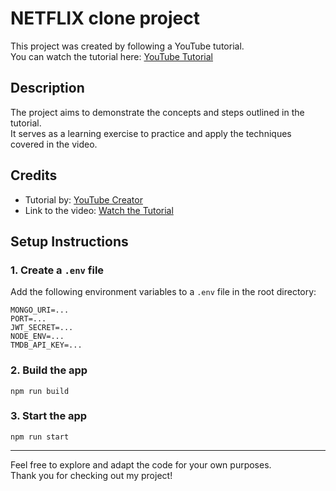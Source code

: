 # NETFLIX clone project

This project was created by following a YouTube tutorial.  
You can watch the tutorial here: [YouTube Tutorial](https://www.youtube.com/watch?v=MDZC8VDZnV8&t=28334s)

## Description

The project aims to demonstrate the concepts and steps outlined in the tutorial.  
It serves as a learning exercise to practice and apply the techniques covered in the video.

## Credits

- Tutorial by: [YouTube Creator](https://www.youtube.com/@asaprogrammer_)
- Link to the video: [Watch the Tutorial](https://www.youtube.com/watch?v=MDZC8VDZnV8&t=28334s)

## Setup Instructions

### 1. Create a `.env` file
Add the following environment variables to a `.env` file in the root directory:

```env
MONGO_URI=...
PORT=...
JWT_SECRET=...
NODE_ENV=...
TMDB_API_KEY=...
```
### 2. Build the app
```
npm run build
```

### 3. Start the app
```
npm run start
```

---

Feel free to explore and adapt the code for your own purposes.  
Thank you for checking out my project!
